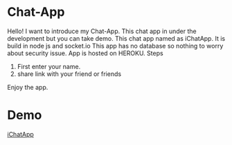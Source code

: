 # Chat-App
  Hello! I want to introduce my Chat-App. This chat app in under the development but you can take demo. This chat app named as iChatApp. It is build in node js and socket.io
  This app has no database so nothing to worry about security issue. App is hosted on HEROKU.
  Steps
   1. First enter your name.
   2. share link with your friend or friends

Enjoy the app.
# Demo 
[iChatApp](https://warm-eyrie-86166.herokuapp.com/)

